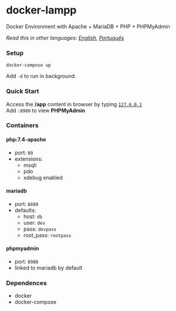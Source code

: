 # docker-lampp
Docker Environment with Apache + MariaDB + PHP + PHPMyAdmin  

*Read this in other languages: [English](README.md), [Português](README.pt-BR.md)*

### Setup
```shell
docker-compose up
```
Add `-d` to run in background.

### Quick Start
Access the **/app** content in browser by typing [`127.0.0.1`](http://127.0.0.1)  
Add `:8900` to view **PHPMyAdmin**

### Containers
#### php:7.4-apache
  - port: `80`
  - extensions:
    - msqli
    - pdo
    - xdebug enabled

#### mariadb
  - port: `8889`
  - defaults:
    - host: `db`
    - user: `dev`
    - pass: `devpass`
    - root_pass: `rootpass`

#### phpmyadmin
  - port: `8900`
  - linked to mariadb by default

### Dependences
  - docker
  - docker-compose
